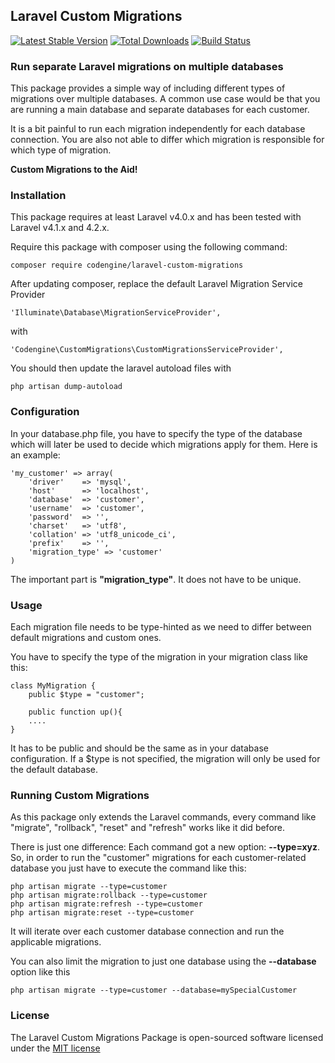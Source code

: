 ## Laravel Custom Migrations
[![Latest Stable Version](https://poser.pugx.org/codengine/laravel-custom-migrations/version.png)](https://packagist.org/packages/codengine/laravel-custom-migrations) [![Total Downloads](https://poser.pugx.org/codengine/laravel-custom-migrations/d/total.png)](https://packagist.org/packages/codengine/laravel-custom-migrations) [![Build Status](https://travis-ci.org/codengine/laravel-custom-migrations.svg?branch=1.0)](https://travis-ci.org/codengine/laravel-custom-migrations)

### Run separate Laravel migrations on multiple databases ###

This package provides a simple way of including different types of migrations over multiple databases. A common use case would be that you are running a main database and separate databases for each customer.

It is a bit painful to run each migration independently for each database connection. You are also not able to differ which migration is responsible for which type of migration.

**Custom Migrations to the Aid!**

### Installation ###
This package requires at least Laravel v4.0.x and has been tested with Laravel v4.1.x and 4.2.x.

Require this package with composer using the following command:

    composer require codengine/laravel-custom-migrations
    
After updating composer, replace the default Laravel Migration Service Provider

    'Illuminate\Database\MigrationServiceProvider',
    
with
    
    'Codengine\CustomMigrations\CustomMigrationsServiceProvider',
    
You should then update the laravel autoload files with
    
    php artisan dump-autoload
    
    
### Configuration ###
In your database.php file, you have to specify the type of the database which will later be used to decide which migrations apply for them. Here is an example:

	'my_customer' => array(
		'driver'    => 'mysql',
		'host'      => 'localhost',
		'database'  => 'customer',
		'username'  => 'customer',
		'password'  => '',
		'charset'   => 'utf8',
		'collation' => 'utf8_unicode_ci',
		'prefix'    => '',
		'migration_type' => 'customer'
	)		
	
The important part is **"migration_type"**. It does not have to be unique.

### Usage ###
Each migration file needs to be type-hinted as we need to differ between default migrations and custom ones.

You have to specify the type of the migration in your migration class like this:

    class MyMigration {
        public $type = "customer";
        
        public function up(){
        ....
    }
    
It has to be public and should be the same as in your database configuration. If a $type is not specified, the migration will only be used for the default database.

### Running Custom Migrations ###
As this package only extends the Laravel commands, every command like "migrate", "rollback", "reset" and "refresh" works like it did before.

There is just one difference:
Each command got a new option: **--type=xyz**. So, in order to run the "customer" migrations for each customer-related database you just have to execute the command like this:

    php artisan migrate --type=customer
    php artisan migrate:rollback --type=customer
    php artisan migrate:refresh --type=customer
    php artisan migrate:reset --type=customer
    
It will iterate over each customer database connection and run the applicable migrations.

You can also limit the migration to just one database using the **--database** option like this
    
    php artisan migrate --type=customer --database=mySpecialCustomer

### License
The Laravel Custom Migrations Package is open-sourced software licensed under the [MIT license](http://opensource.org/licenses/MIT)
